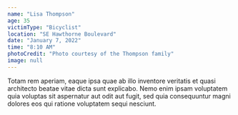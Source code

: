 ```yaml
---
name: "Lisa Thompson"
age: 35
victimType: "Bicyclist"
location: "SE Hawthorne Boulevard"
date: "January 7, 2022"
time: "8:10 AM"
photoCredit: "Photo courtesy of the Thompson family"
image: null
---
```


Totam rem aperiam, eaque ipsa quae ab illo inventore veritatis et quasi architecto beatae vitae dicta sunt explicabo. Nemo enim ipsam voluptatem quia voluptas sit aspernatur aut odit aut fugit, sed quia consequuntur magni dolores eos qui ratione voluptatem sequi nesciunt. 